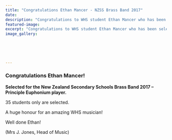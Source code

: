 ```yaml
---
title: "Congratulations Ethan Mancer - NZSS Brass Band 2017"
date: 
description: "Congratulations to WHS student Ethan Mancer who has been selected for the NZ Secondary Schools Brass band 2017 – Principle Euphonium player."
featured-image: 
excerpt: "Congratulations to WHS student Ethan Mancer who has been selected for the NZ Secondary Schools Brass band 2017 – Principle Euphonium player."
image_gallery:
	
	
	
	
	
---
```


<h3><strong>Congratulations Ethan Mancer!&nbsp;</strong></h3>
<p><strong>Selected for the New Zealand Secondary Schools Brass Band 2017 &ndash; Principle Euphonium player.</strong></p>
<p>35 students only are selected.&nbsp;</p>
<p><span>A huge honour for an amazing WHS musician!</span></p>
<p>Well done Ethan!</p>
<p>(Mrs J. Jones, Head of Music)</p>

